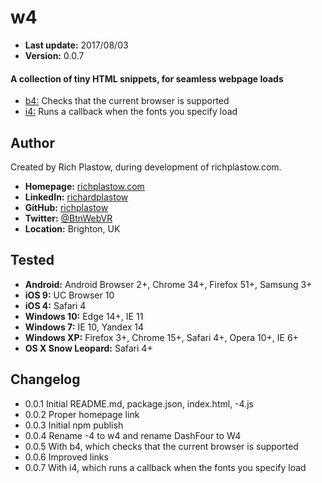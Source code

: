w4
==

+ __Last update:__  2017/08/03
+ __Version:__      0.0.7

#### A collection of tiny HTML snippets, for seamless webpage loads

+ [b4:](b4.md) Checks that the current browser is supported
+ [i4:](i4.md) Runs a callback when the fonts you specify load


Author
------
Created by Rich Plastow, during development of richplastow.com.

+ __Homepage:__     [richplastow.com](http://richplastow.com)
+ __LinkedIn:__     [richardplastow](https://linkedin.com/in/richardplastow)
+ __GitHub:__       [richplastow](https://github.com/richplastow)
+ __Twitter:__      [@BtnWebVR](https://twitter.com/BtnWebVR)
+ __Location:__     Brighton, UK


Tested
------
+ __Android:__           Android Browser 2+, Chrome 34+, Firefox 51+, Samsung 3+
+ __iOS 9:__             UC Browser 10
+ __iOS 4:__             Safari 4
+ __Windows 10:__        Edge 14+, IE 11
+ __Windows 7:__         IE 10, Yandex 14
+ __Windows XP:__        Firefox 3+, Chrome 15+, Safari 4+, Opera 10+, IE 6+
+ __OS X Snow Leopard:__ Safari 4+


Changelog
---------
+ 0.0.1       Initial README.md, package.json, index.html, -4.js
+ 0.0.2       Proper homepage link
+ 0.0.3       Initial npm publish
+ 0.0.4       Rename -4 to w4 and rename DashFour to W4
+ 0.0.5       With b4, which checks that the current browser is supported
+ 0.0.6       Improved links
+ 0.0.7       With i4, which runs a callback when the fonts you specify load
